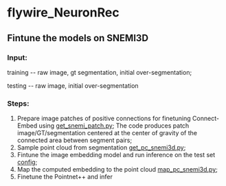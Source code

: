 # flywire_NeuronRec
## Fintune the models on SNEMI3D
### Input: 

training -- raw image, gt segmentation, initial over-segmentation;

testing -- raw image, initial over-segmentation
### Steps: 
1. Prepare image patches of positive connections for finetuning Connect-Embed using [get_snemi_patch.py](https://github.com/Levishery/Biological-graph/blob/main/biologicalgraphs/neuronseg/scripts/get_snemi_patch.py);
   The code produces patch image/GT/segmentation centered at the center of gravity of the connected area between segment pairs;
2. Sample point cloud from segmentation [get_pc_snemi3d.py](https://github.com/Levishery/flywire_NeuronRec/blob/main/dataset/snemi3d/get_pc_snemi3d.py);
3. Fintune the image embedding model and run inference on the test set [config](https://github.com/Levishery/flywire_NeuronRec/blob/main/configs/imageEmbedding/Image-Unet-SNEMI3D.yaml);
4. Map the computed embedding to the point cloud [map_pc_snemi3d.py](https://github.com/Levishery/flywire_NeuronRec/blob/main/dataset/snemi3d/map_pc_snemi3d.py);
5. Finetune the Pointnet++ and infer

